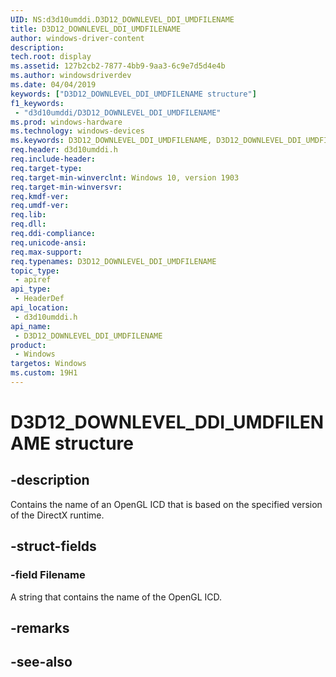 ```yaml
---
UID: NS:d3d10umddi.D3D12_DOWNLEVEL_DDI_UMDFILENAME
title: D3D12_DOWNLEVEL_DDI_UMDFILENAME
author: windows-driver-content
description: 
tech.root: display
ms.assetid: 127b2cb2-7877-4bb9-9aa3-6c9e7d5d4e4b
ms.author: windowsdriverdev
ms.date: 04/04/2019
keywords: ["D3D12_DOWNLEVEL_DDI_UMDFILENAME structure"]
f1_keywords:
 - "d3d10umddi/D3D12_DOWNLEVEL_DDI_UMDFILENAME"
ms.prod: windows-hardware
ms.technology: windows-devices
ms.keywords: D3D12_DOWNLEVEL_DDI_UMDFILENAME, D3D12_DOWNLEVEL_DDI_UMDFILENAME, 
req.header: d3d10umddi.h
req.include-header:
req.target-type:
req.target-min-winverclnt: Windows 10, version 1903
req.target-min-winversvr:
req.kmdf-ver:
req.umdf-ver:
req.lib:
req.dll:
req.ddi-compliance:
req.unicode-ansi:
req.max-support:
req.typenames: D3D12_DOWNLEVEL_DDI_UMDFILENAME
topic_type: 
 - apiref
api_type: 
 - HeaderDef
api_location: 
 - d3d10umddi.h
api_name: 
 - D3D12_DOWNLEVEL_DDI_UMDFILENAME
product: 
 - Windows
targetos: Windows
ms.custom: 19H1
---
```


# D3D12_DOWNLEVEL_DDI_UMDFILENAME structure

## -description

Contains the name of an OpenGL ICD that is based on the specified version of the DirectX runtime. 

## -struct-fields

### -field Filename
 
A string that contains the name of the OpenGL ICD.

## -remarks

## -see-also
